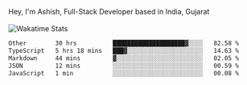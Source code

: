 Hey, I'm Ashish, Full-Stack Developer based in India, Gujarat
<br>
<br>
![Wakatime Stats](https://wakatime.com/share/@codingashishdev/bdd06d3d-525a-4cb3-a80d-2b3c080cc41c.svg)

<!--START_SECTION:waka-->

```txt
Other        30 hrs          ████████████████████▓░░░░   82.58 %
TypeScript   5 hrs 18 mins   ███▓░░░░░░░░░░░░░░░░░░░░░   14.63 %
Markdown     44 mins         ▓░░░░░░░░░░░░░░░░░░░░░░░░   02.05 %
JSON         12 mins         ░░░░░░░░░░░░░░░░░░░░░░░░░   00.59 %
JavaScript   1 min           ░░░░░░░░░░░░░░░░░░░░░░░░░   00.08 %
```

<!--END_SECTION:waka-->
